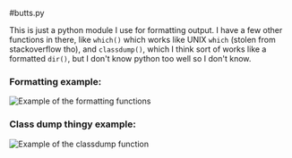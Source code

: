 #butts.py

This is just a python module I use for formatting output. I have a few other functions in there, like `which()` which works like UNIX `which` (stolen from stackoverflow tho), and `classdump()`, which I think sort of works like a formatted `dir()`, but I don't know python too well so I don't know.

### Formatting example:

![Example of the formatting functions](http://i.imgur.com/O9hTc0p.png)

### Class dump thingy example:

![Example of the classdump function](http://i.imgur.com/TowqMuW.png)
